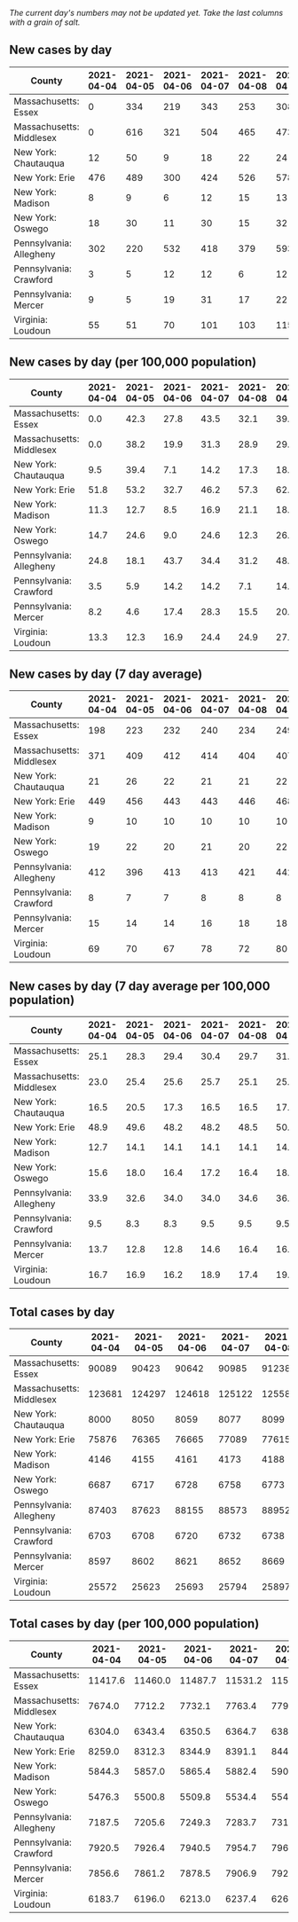 _The current day's numbers may not be updated yet. Take the last columns with a grain of salt._
## New cases by day

| County | 2021-04-04 | 2021-04-05 | 2021-04-06 | 2021-04-07 | 2021-04-08 | 2021-04-09 | 2021-04-10 |
| --- | --- | --- | --- | --- | --- | --- | --- |
| Massachusetts: Essex | 0 | 334 | 219 | 343 | 253 | 308 |  |
| Massachusetts: Middlesex | 0 | 616 | 321 | 504 | 465 | 473 |  |
| New York: Chautauqua | 12 | 50 | 9 | 18 | 22 | 24 |  |
| New York: Erie | 476 | 489 | 300 | 424 | 526 | 578 |  |
| New York: Madison | 8 | 9 | 6 | 12 | 15 | 13 |  |
| New York: Oswego | 18 | 30 | 11 | 30 | 15 | 32 |  |
| Pennsylvania: Allegheny | 302 | 220 | 532 | 418 | 379 | 593 | 372 |
| Pennsylvania: Crawford | 3 | 5 | 12 | 12 | 6 | 12 | 9 |
| Pennsylvania: Mercer | 9 | 5 | 19 | 31 | 17 | 22 | 33 |
| Virginia: Loudoun | 55 | 51 | 70 | 101 | 103 | 115 | 104 |

## New cases by day (per 100,000 population)

| County | 2021-04-04 | 2021-04-05 | 2021-04-06 | 2021-04-07 | 2021-04-08 | 2021-04-09 | 2021-04-10 |
| --- | --- | --- | --- | --- | --- | --- | --- |
| Massachusetts: Essex | 0.0 | 42.3 | 27.8 | 43.5 | 32.1 | 39.0 |  |
| Massachusetts: Middlesex | 0.0 | 38.2 | 19.9 | 31.3 | 28.9 | 29.3 |  |
| New York: Chautauqua | 9.5 | 39.4 | 7.1 | 14.2 | 17.3 | 18.9 |  |
| New York: Erie | 51.8 | 53.2 | 32.7 | 46.2 | 57.3 | 62.9 |  |
| New York: Madison | 11.3 | 12.7 | 8.5 | 16.9 | 21.1 | 18.3 |  |
| New York: Oswego | 14.7 | 24.6 | 9.0 | 24.6 | 12.3 | 26.2 |  |
| Pennsylvania: Allegheny | 24.8 | 18.1 | 43.7 | 34.4 | 31.2 | 48.8 | 30.6 |
| Pennsylvania: Crawford | 3.5 | 5.9 | 14.2 | 14.2 | 7.1 | 14.2 | 10.6 |
| Pennsylvania: Mercer | 8.2 | 4.6 | 17.4 | 28.3 | 15.5 | 20.1 | 30.2 |
| Virginia: Loudoun | 13.3 | 12.3 | 16.9 | 24.4 | 24.9 | 27.8 | 25.1 |

## New cases by day (7 day average)

| County | 2021-04-04 | 2021-04-05 | 2021-04-06 | 2021-04-07 | 2021-04-08 | 2021-04-09 | 2021-04-10 |
| --- | --- | --- | --- | --- | --- | --- | --- |
| Massachusetts: Essex | 198 | 223 | 232 | 240 | 234 | 249 |  |
| Massachusetts: Middlesex | 371 | 409 | 412 | 414 | 404 | 407 |  |
| New York: Chautauqua | 21 | 26 | 22 | 21 | 21 | 22 |  |
| New York: Erie | 449 | 456 | 443 | 443 | 446 | 468 |  |
| New York: Madison | 9 | 10 | 10 | 10 | 10 | 10 |  |
| New York: Oswego | 19 | 22 | 20 | 21 | 20 | 22 |  |
| Pennsylvania: Allegheny | 412 | 396 | 413 | 413 | 421 | 442 | 402 |
| Pennsylvania: Crawford | 8 | 7 | 7 | 8 | 8 | 8 | 8 |
| Pennsylvania: Mercer | 15 | 14 | 14 | 16 | 18 | 18 | 19 |
| Virginia: Loudoun | 69 | 70 | 67 | 78 | 72 | 80 | 86 |

## New cases by day (7 day average per 100,000 population)

| County | 2021-04-04 | 2021-04-05 | 2021-04-06 | 2021-04-07 | 2021-04-08 | 2021-04-09 | 2021-04-10 |
| --- | --- | --- | --- | --- | --- | --- | --- |
| Massachusetts: Essex | 25.1 | 28.3 | 29.4 | 30.4 | 29.7 | 31.6 |  |
| Massachusetts: Middlesex | 23.0 | 25.4 | 25.6 | 25.7 | 25.1 | 25.3 |  |
| New York: Chautauqua | 16.5 | 20.5 | 17.3 | 16.5 | 16.5 | 17.3 |  |
| New York: Erie | 48.9 | 49.6 | 48.2 | 48.2 | 48.5 | 50.9 |  |
| New York: Madison | 12.7 | 14.1 | 14.1 | 14.1 | 14.1 | 14.1 |  |
| New York: Oswego | 15.6 | 18.0 | 16.4 | 17.2 | 16.4 | 18.0 |  |
| Pennsylvania: Allegheny | 33.9 | 32.6 | 34.0 | 34.0 | 34.6 | 36.3 | 33.1 |
| Pennsylvania: Crawford | 9.5 | 8.3 | 8.3 | 9.5 | 9.5 | 9.5 | 9.5 |
| Pennsylvania: Mercer | 13.7 | 12.8 | 12.8 | 14.6 | 16.4 | 16.4 | 17.4 |
| Virginia: Loudoun | 16.7 | 16.9 | 16.2 | 18.9 | 17.4 | 19.3 | 20.8 |

## Total cases by day

| County | 2021-04-04 | 2021-04-05 | 2021-04-06 | 2021-04-07 | 2021-04-08 | 2021-04-09 | 2021-04-10 |
| --- | --- | --- | --- | --- | --- | --- | --- |
| Massachusetts: Essex | 90089 | 90423 | 90642 | 90985 | 91238 | 91546 |  |
| Massachusetts: Middlesex | 123681 | 124297 | 124618 | 125122 | 125587 | 126060 |  |
| New York: Chautauqua | 8000 | 8050 | 8059 | 8077 | 8099 | 8123 |  |
| New York: Erie | 75876 | 76365 | 76665 | 77089 | 77615 | 78193 |  |
| New York: Madison | 4146 | 4155 | 4161 | 4173 | 4188 | 4201 |  |
| New York: Oswego | 6687 | 6717 | 6728 | 6758 | 6773 | 6805 |  |
| Pennsylvania: Allegheny | 87403 | 87623 | 88155 | 88573 | 88952 | 89545 | 89917 |
| Pennsylvania: Crawford | 6703 | 6708 | 6720 | 6732 | 6738 | 6750 | 6759 |
| Pennsylvania: Mercer | 8597 | 8602 | 8621 | 8652 | 8669 | 8691 | 8724 |
| Virginia: Loudoun | 25572 | 25623 | 25693 | 25794 | 25897 | 26012 | 26116 |

## Total cases by day (per 100,000 population)

| County | 2021-04-04 | 2021-04-05 | 2021-04-06 | 2021-04-07 | 2021-04-08 | 2021-04-09 | 2021-04-10 |
| --- | --- | --- | --- | --- | --- | --- | --- |
| Massachusetts: Essex | 11417.6 | 11460.0 | 11487.7 | 11531.2 | 11563.3 | 11602.3 |  |
| Massachusetts: Middlesex | 7674.0 | 7712.2 | 7732.1 | 7763.4 | 7792.2 | 7821.6 |  |
| New York: Chautauqua | 6304.0 | 6343.4 | 6350.5 | 6364.7 | 6382.0 | 6401.0 |  |
| New York: Erie | 8259.0 | 8312.3 | 8344.9 | 8391.1 | 8448.3 | 8511.2 |  |
| New York: Madison | 5844.3 | 5857.0 | 5865.4 | 5882.4 | 5903.5 | 5921.8 |  |
| New York: Oswego | 5476.3 | 5500.8 | 5509.8 | 5534.4 | 5546.7 | 5572.9 |  |
| Pennsylvania: Allegheny | 7187.5 | 7205.6 | 7249.3 | 7283.7 | 7314.9 | 7363.6 | 7394.2 |
| Pennsylvania: Crawford | 7920.5 | 7926.4 | 7940.5 | 7954.7 | 7961.8 | 7976.0 | 7986.6 |
| Pennsylvania: Mercer | 7856.6 | 7861.2 | 7878.5 | 7906.9 | 7922.4 | 7942.5 | 7972.7 |
| Virginia: Loudoun | 6183.7 | 6196.0 | 6213.0 | 6237.4 | 6262.3 | 6290.1 | 6315.2 |

